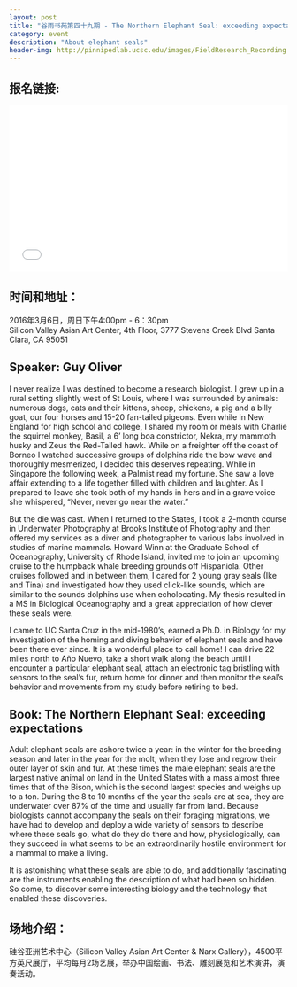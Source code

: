 ```yaml
---
layout: post
title: "谷雨书苑第四十九期 - The Northern Elephant Seal: exceeding expectations - Guy Oliver"
category: event
description: "About elephant seals"
header-img: http://pinnipedlab.ucsc.edu/images/FieldResearch_Recording.png
---
```


## 报名链接:
<div style="width:100%; text-align:left;" ><iframe  src="//eventbrite.com/tickets-external?eid=22439169159&ref=etckt" frameborder="0" height="300" width="100%" vspace="0" hspace="0" marginheight="5" marginwidth="5" scrolling="auto" allowtransparency="true"></iframe></div>

## 时间和地址：

2016年3月6日，周日下午4:00pm - 6：30pm  
Silicon Valley Asian Art Center, 4th Floor, 3777 Stevens Creek Blvd Santa Clara, CA 95051

## Speaker: Guy Oliver

I never realize I was destined to become a research biologist.  I grew up in a rural setting slightly west of St Louis, where I was surrounded by animals: numerous dogs, cats and their kittens, sheep, chickens, a pig and a billy goat, our four horses and 15-20 fan-tailed pigeons.  Even while in New England for high school and college, I shared my room or meals with Charlie the squirrel monkey, Basil, a 6’ long boa constrictor, Nekra, my mammoth husky and Zeus the Red-Tailed hawk.  While on a freighter off the coast of Borneo I watched successive groups of dolphins ride the bow wave and thoroughly mesmerized, I decided this deserves repeating.  While in Singapore the following week, a Palmist read my fortune.  She saw a love affair extending to a life together filled with children and laughter.  As I prepared to leave she took both of my hands in hers and in a grave voice she whispered, “Never, never go near the water.”

But the die was cast.  When I returned to the States, I took a 2-month course in Underwater Photography at Brooks Institute of Photography and then offered my services as a diver and photographer to various labs involved in studies of marine mammals.  Howard Winn at the Graduate School of Oceanography, University of Rhode Island, invited me to join an upcoming cruise to the humpback whale breeding grounds off Hispaniola. Other cruises followed and in between them, I cared for 2 young gray seals (Ike and Tina) and investigated how they used click-like sounds, which are similar to the sounds dolphins use when echolocating.  My thesis resulted in a MS in Biological Oceanography and a great appreciation of how clever these seals were.  

I came to UC Santa Cruz in the mid-1980’s, earned a Ph.D. in Biology for my investigation of the homing and diving behavior of elephant seals and have been there ever since.  It is a wonderful place to call home!  I can drive 22 miles north to Año Nuevo, take a short walk along the beach until I encounter a particular elephant seal, attach an electronic tag bristling with sensors to the seal’s fur, return home for dinner and then monitor the seal’s behavior and movements from my study before retiring to bed. 

## Book: The Northern Elephant Seal: exceeding expectations

Adult elephant seals are ashore twice a year: in the winter for the breeding season and later in the year for the molt, when they lose and regrow their outer layer of skin and fur.  At these times the male elephant seals are the largest native animal on land in the United States with a mass almost three times that of the Bison, which is the second largest species and weighs up to a ton.  During the 8 to 10 months of the year the seals are at sea, they are underwater over 87% of the time and usually far from land.  Because biologists cannot accompany the seals on their foraging migrations, we have had to develop and deploy a wide variety of sensors to describe where these seals go, what do they do there and how, physiologically, can they succeed in what seems to be an extraordinarily hostile environment for a mammal to make a living.  

It is astonishing what these seals are able to do, and additionally fascinating are the instruments enabling the description of what had been so hidden.  So come, to discover some interesting biology and the technology that enabled these discoveries.

## 场地介绍：

硅谷亚洲艺术中心（Silicon Valley Asian Art Center & Narx Gallery），4500平方英尺展厅，平均每月2场艺展，举办中国绘画、书法、雕刻展览和艺术演讲，演奏活动。

